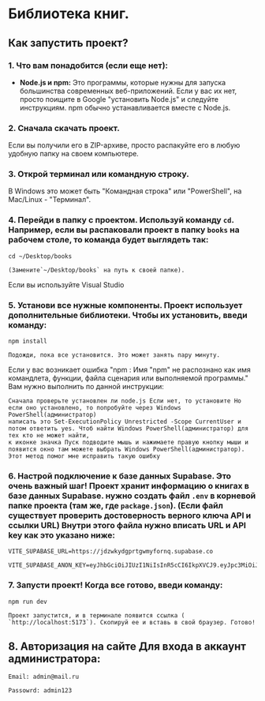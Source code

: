 # Библиотека книг.


## Как запустить проект?

### 1. Что вам понадобится (если еще нет):

*   **Node.js и npm:** Это программы, которые нужны для запуска большинства современных веб-приложений. Если у вас их нет, просто поищите в Google "установить Node.js" и следуйте инструкциям. npm обычно устанавливается вместе с Node.js.

### 2.  **Сначала скачать проект.** 
Если вы получили его в ZIP-архиве, просто распакуйте его в любую удобную папку на своем компьютере.

### 3.  **Открой терминал или командную строку.** 
В Windows это может быть "Командная строка" или "PowerShell", на Mac/Linux - "Терминал".

### 4.  **Перейди в папку с проектом.** Используй команду `cd`. Например, если вы распаковали проект в папку `books` на рабочем столе, то команда будет выглядеть так:
 
    cd ~/Desktop/books

    (Замените`~/Desktop/books` на путь к своей папке).
Если вы используйте Visual Studio

### 5.  **Установи все нужные компоненты.** Проект использует дополнительные библиотеки. Чтобы их установить, введи команду:
    
    npm install

    Подожди, пока все установится. Это может занять пару минуту.

Если у вас возникает ошибка "npm : Имя "npm" не распознано как имя командлета, функции, файла сценария или выполняемой программы."
Вам нужно выполнить по данной инструкции:

    Сначала проверьте установлен ли node.js Если нет, то установите Но если оно установлено, то попробуйте через Windows PowerShell(администратор)
    написать это Set-ExecutionPolicy Unrestricted -Scope CurrentUser и потом ответить yes. Чтоб найти Windows PowerShell(администратор) для тех кто не может найти,
    к иконке значка Пуск подводите мышь и нажимаете правую кнопку мыши и появится окно там можете выбрать Windows PowerShell(администратор). Этот метод помог мне исправить такую ошибку
    

### 6.  **Настрой подключение к базе данных Supabase.** Это очень важный шаг! Проект хранит информацию о книгах в базе данных Supabase. нужно создать файл `.env` в корневой папке проекта (там же, где `package.json`). (Если файл существует проверить достоверность верного ключа API и ссылки URL) Внутри этого файла нужно вписать URL и API key как это указано ниже: 
    
    VITE_SUPABASE_URL=https://jdzwkydgprtgwmyfornq.supabase.co
    
    VITE_SUPABASE_ANON_KEY=eyJhbGciOiJIUzI1NiIsInR5cCI6IkpXVCJ9.eyJpc3MiOiJzdXBhYmFzZSIsInJlZiI6ImpkendreWRncHJ0Z3dteWZvcm5xIiwicm9sZSI6InNlcnZpY2Vfcm9sZSIsImlhdCI6MTc1MzAzMzc5MywiZXhwIjoyMDY4NjA5NzkzfQ.KeXj1Taw89BXB1ifbvOsiDlF3jULrWx7CnBQROAu8ac
    

### 7.  **Запусти проект!** Когда все готово, введи команду:
   
    npm run dev

    Проект запустится, и в терминале появится ссылка ( `http://localhost:5173`). Скопируй ее и вставь в свой браузер. Готово!

## 8. **Авторизация на сайте** Для входа в аккаунт администратора: 
    
    Email: admin@mail.ru
    
    Passowrd: admin123
